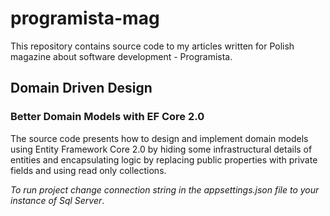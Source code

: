 # programista-mag
This repository contains source code to my articles written for Polish magazine about software development - Programista.
## Domain Driven Design
### Better Domain Models with EF Core 2.0
The source code presents how to design and implement domain models using Entity Framework Core 2.0 by hiding some infrastructural details 
of entities and encapsulating logic by replacing public properties with private fields and using read only collections.

_To run project change connection string in the appsettings.json file to your instance of Sql Server_.
